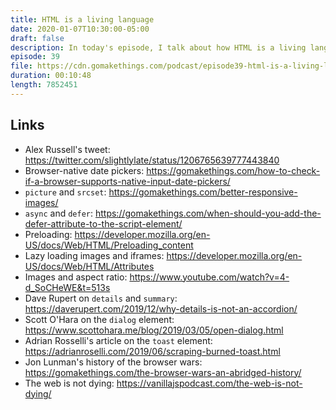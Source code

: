 ```yaml
---
title: HTML is a living language
date: 2020-01-07T10:30:00-05:00
draft: false
description: In today's episode, I talk about how HTML is a living language.
episode: 39
file: https://cdn.gomakethings.com/podcast/episode39-html-is-a-living-language.mp3
duration: 00:10:48
length: 7852451
---
```


## Links

- Alex Russell's tweet: https://twitter.com/slightlylate/status/1206765639777443840
- Browser-native date pickers: https://gomakethings.com/how-to-check-if-a-browser-supports-native-input-date-pickers/
- `picture` and `srcset`: https://gomakethings.com/better-responsive-images/
- `async` and `defer`: https://gomakethings.com/when-should-you-add-the-defer-attribute-to-the-script-element/
- Preloading: https://developer.mozilla.org/en-US/docs/Web/HTML/Preloading_content
- Lazy loading images and iframes: https://developer.mozilla.org/en-US/docs/Web/HTML/Attributes
- Images and aspect ratio: https://www.youtube.com/watch?v=4-d_SoCHeWE&t=513s
- Dave Rupert on `details` and `summary`: https://daverupert.com/2019/12/why-details-is-not-an-accordion/
- Scott O'Hara on the `dialog` element: https://www.scottohara.me/blog/2019/03/05/open-dialog.html
- Adrian Rosselli's article on the `toast` element: https://adrianroselli.com/2019/06/scraping-burned-toast.html
- Jon Lunman's history of the browser wars: https://gomakethings.com/the-browser-wars-an-abridged-history/
- The web is not dying: https://vanillajspodcast.com/the-web-is-not-dying/